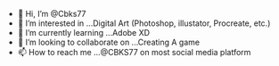 - 👋 Hi, I’m @Cbks77
- 👀 I’m interested in ...Digital Art (Photoshop, illustator, Procreate, etc.)
- 🌱 I’m currently learning ...Adobe XD 
- 💞️ I’m looking to collaborate on ...Creating A game 
- 📫 How to reach me ...@CBKS77 on most social media platform

<!---
Cbks77/Cbks77 is a ✨ special ✨ repository because its `README.md` (this file) appears on your GitHub profile.
You can click the Preview link to take a look at your changes.
--->

